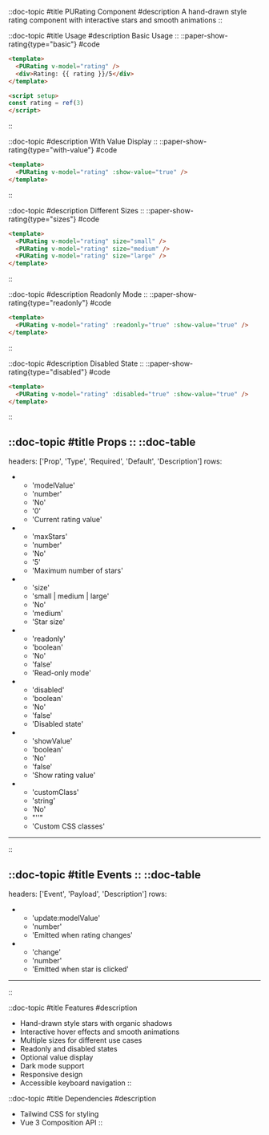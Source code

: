 ::doc-topic
#title
PURating Component
#description
A hand-drawn style rating component with interactive stars and smooth animations
::

::doc-topic
#title
Usage
#description
Basic Usage
::
::paper-show-rating{type="basic"}
#code
```html
<template>
  <PURating v-model="rating" />
  <div>Rating: {{ rating }}/5</div>
</template>

<script setup>
const rating = ref(3)
</script>
```
::

::doc-topic
#description
With Value Display
::
::paper-show-rating{type="with-value"}
#code
```html
<template>
  <PURating v-model="rating" :show-value="true" />
</template>
```
::

::doc-topic
#description
Different Sizes
::
::paper-show-rating{type="sizes"}
#code
```html
<template>
  <PURating v-model="rating" size="small" />
  <PURating v-model="rating" size="medium" />
  <PURating v-model="rating" size="large" />
</template>
```
::

::doc-topic
#description
Readonly Mode
::
::paper-show-rating{type="readonly"}
#code
```html
<template>
  <PURating v-model="rating" :readonly="true" :show-value="true" />
</template>
```
::

::doc-topic
#description
Disabled State
::
::paper-show-rating{type="disabled"}
#code
```html
<template>
  <PURating v-model="rating" :disabled="true" :show-value="true" />
</template>
```
::

::doc-topic
#title
Props
::
::doc-table
---
headers: ['Prop', 'Type', 'Required', 'Default', 'Description']
rows:
  - - 'modelValue'
    - 'number'
    - 'No'
    - '0'
    - 'Current rating value'
  - - 'maxStars'
    - 'number'
    - 'No'
    - '5'
    - 'Maximum number of stars'
  - - 'size'
    - 'small | medium | large'
    - 'No'
    - 'medium'
    - 'Star size'
  - - 'readonly'
    - 'boolean'
    - 'No'
    - 'false'
    - 'Read-only mode'
  - - 'disabled'
    - 'boolean'
    - 'No'
    - 'false'
    - 'Disabled state'
  - - 'showValue'
    - 'boolean'
    - 'No'
    - 'false'
    - 'Show rating value'
  - - 'customClass'
    - 'string'
    - 'No'
    - "''"
    - 'Custom CSS classes'
---
::

::doc-topic
#title
Events
::
::doc-table
---
headers: ['Event', 'Payload', 'Description']
rows:
  - - 'update:modelValue'
    - 'number'
    - 'Emitted when rating changes'
  - - 'change'
    - 'number'
    - 'Emitted when star is clicked'
---
::

::doc-topic
#title
Features
#description
- Hand-drawn style stars with organic shadows
- Interactive hover effects and smooth animations
- Multiple sizes for different use cases
- Readonly and disabled states
- Optional value display
- Dark mode support
- Responsive design
- Accessible keyboard navigation
::

::doc-topic
#title
Dependencies
#description
- Tailwind CSS for styling
- Vue 3 Composition API
:: 
